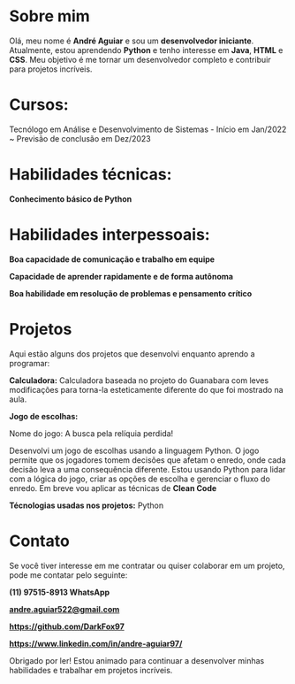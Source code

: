 # **Sobre mim**

Olá, meu nome é **André Aguiar** e sou um **desenvolvedor iniciante**. Atualmente, estou aprendendo **Python** e tenho interesse em **Java**, **HTML** e **CSS**. Meu objetivo é me tornar um desenvolvedor completo e contribuir para projetos incríveis.

# **Cursos:**
Tecnólogo em Análise e Desenvolvimento de Sistemas                             - Início em Jan/2022 ~ Previsão de conclusão em Dez/2023


# **Habilidades técnicas:**
**Conhecimento básico de Python**

# **Habilidades interpessoais:**
**Boa capacidade de comunicação e trabalho em equipe**

**Capacidade de aprender rapidamente e de forma autônoma**

**Boa habilidade em resolução de problemas e pensamento crítico**

# **Projetos**
Aqui estão alguns dos projetos que desenvolvi enquanto aprendo a programar:

**Calculadora:**
Calculadora baseada no projeto do Guanabara com leves modificações para torna-la esteticamente diferente do que foi mostrado na aula.

**Jogo de escolhas:**

Nome do jogo: A busca pela relíquia perdida! 

Desenvolvi um jogo de escolhas usando a linguagem Python. O jogo permite que os jogadores tomem decisões que afetam o enredo, onde cada decisão leva a uma consequência diferente. Estou usando Python para lidar com a lógica do jogo, criar as opções de escolha e gerenciar o fluxo do enredo. Em breve vou aplicar as técnicas de **Clean Code**


**Técnologias usadas nos projetos:**
Python

# **Contato**
Se você tiver interesse em me contratar ou quiser colaborar em um projeto, pode me contatar pelo seguinte:

**(11) 97515-8913 WhatsApp**

**andre.aguiar522@gmail.com**

**https://github.com/DarkFox97**

**https://www.linkedin.com/in/andre-aguiar97/**

Obrigado por ler! Estou animado para continuar a desenvolver minhas habilidades e trabalhar em projetos incríveis.
